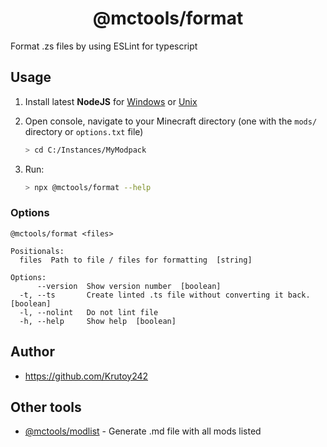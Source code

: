 <h1 align="center">@mctools/format</h1>

Format .zs files by using ESLint for typescript

<!-- extended_desc --><!-- /extended_desc -->

## Usage

1. Install latest **NodeJS** for [Windows](https://nodejs.org/en/download/current/) or [Unix](https://nodejs.org/en/download/package-manager/)

2. Open console, navigate to your Minecraft directory (one with the `mods/` directory or `options.txt` file)
   ```sh
   > cd C:/Instances/MyModpack
   ```

3. Run:
    ```sh
    > npx @mctools/format --help
    ```

### Options

```shell
@mctools/format <files>

Positionals:
  files  Path to file / files for formatting  [string]

Options:
      --version  Show version number  [boolean]
  -t, --ts       Create linted .ts file without converting it back.  [boolean]
  -l, --nolint   Do not lint file
  -h, --help     Show help  [boolean]
```

## Author

* https://github.com/Krutoy242

## Other tools

* [@mctools/modlist](https://github.com/Krutoy242/mc-tools/tree/master/packages/modlist) - Generate .md file with all mods listed
